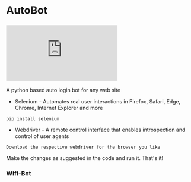 # AutoBot
### ![Login-Bot](https://github.com/laxminagln/AutoBot/blob/master/Login-Bot.py)
A python based auto login bot for any web site
- Selenium - Automates real user interactions in Firefox, Safari, Edge, Chrome, Internet Explorer and more
```
pip install selenium
```
- Webdriver - A remote control interface that enables introspection and control of user agents
```
Download the respective webdriver for the browser you like
```
Make the changes as suggested in the code and run it. That's it!
### Wifi-Bot
